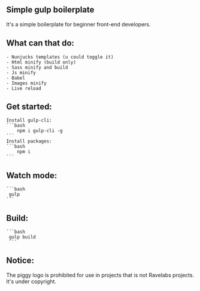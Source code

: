 ## Simple gulp boilerplate
It's a simple boilerplate for beginner front-end developers.
## What can that do:
    - Nunjucks templates (u could toggle it)
	- Html minify (build only)
	- Sass minify and build
	- Js minify
	- Babel
	- Images minify
	- Live reload
## Get started:
    Install gulp-cli:   
    ```bash
        npm i gulp-cli -g 
    ```
    Install packages:   
    ```bash 
        npm i 
    ```

## Watch mode:
    ```bash
     gulp 
    ```

## Build:
    ```bash
     gulp build 
     ```

## Notice:
The piggy logo is prohibited for use in projects that is not Ravelabs projects. It's under copyright.